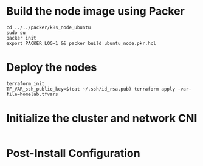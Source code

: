 # Build the node image using Packer
```
cd ../../packer/k8s_node_ubuntu
sudo su
packer init
export PACKER_LOG=1 && packer build ubuntu_node.pkr.hcl
```
# Deploy the nodes
```
terraform init
TF_VAR_ssh_public_key=$(cat ~/.ssh/id_rsa.pub) terraform apply -var-file=homelab.tfvars
```
# Initialize the cluster and network CNI
```
```
# Post-Install Configuration 
```
```
